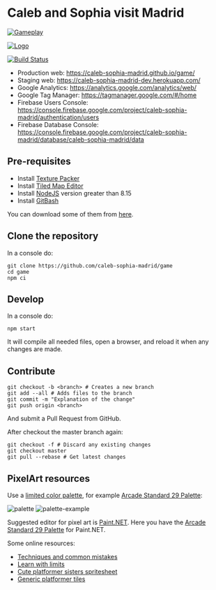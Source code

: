 # Caleb and Sophia visit Madrid

[![Gameplay](https://raw.githubusercontent.com/caleb-sophia-madrid/game/master/art/gameplay.gif)](https://caleb-sophia-madrid.github.io/game/)

[![Logo](https://raw.githubusercontent.com/caleb-sophia-madrid/game/master/reference/convention/convention-logo-low-res.png)](https://caleb-sophia-madrid.github.io/game/)


[![Build Status](https://travis-ci.org/caleb-sophia-madrid/game.svg?branch=master)](https://travis-ci.org/caleb-sophia-madrid/game)

* Production web: https://caleb-sophia-madrid.github.io/game/
* Staging web: https://caleb-sophia-madrid-dev.herokuapp.com/
* Google Analytics: https://analytics.google.com/analytics/web/
* Google Tag Manager: https://tagmanager.google.com/#/home
* Firebase Users Console: https://console.firebase.google.com/project/caleb-sophia-madrid/authentication/users
* Firebase Database Console: https://console.firebase.google.com/project/caleb-sophia-madrid/database/caleb-sophia-madrid/data

## Pre-requisites

* Install [Texture Packer](https://www.codeandweb.com/texturepacker)
* Install [Tiled Map Editor](https://www.mapeditor.org/)
* Install [NodeJS](https://nodejs.org/es/) version greater than 8.15
* Install [GitBash](https://gitforwindows.org/)

You can download some of them from [here](https://github.com/caleb-sophia-madrid/game/tree/master/bin).

## Clone the repository

In a console do:

```shell
git clone https://github.com/caleb-sophia-madrid/game
cd game
npm ci
```

## Develop

In a console do:

```shell
npm start
```

It will compile all needed files, open a browser, and reload it when any changes are made.

## Contribute

```shell
git checkout -b <branch> # Creates a new branch
git add --all # Adds files to the branch
git commit -m "Explanation of the change"
git push origin <branch>
```

And submit a Pull Request from GitHub.

After checkout the master branch again:

```shell
git checkout -f # Discard any existing changes
git checkout master
git pull --rebase # Get latest changes
```

## PixelArt resources

Use a [limited color palette](https://stuartspixelgames.com/2018/07/15/retro-game-colour-palettes-and-tools/), for example [Arcade Standard 29 Palette](https://lospec.com/palette-list/arcade-standard-29):

![palette](https://stuartspixelgames.files.wordpress.com/2018/07/arcade-standard-29.png?w=700)
![palette-example](https://lospec.com/images/palette-list/arcade-standard-29-palette-example-palette-example-by-grafxkid.png)

Suggested editor for pixel art is [Paint.NET](https://www.getpaint.net/). Here you have the [Arcade Standard 29 Palette](https://raw.githubusercontent.com/caleb-sophia-madrid/game/master/src/assets/Paint.NET%20Arcade%20Standard%2029%20Palette.txt) for Paint.NET.

Some online resources:

* [Techniques and common mistakes](https://www.youtube.com/watch?v=gW1G_FLsuEs)
* [Learn with limits](https://www.youtube.com/watch?v=FbCw-_iRdc8)
* [Cute platformer sisters spritesheet](https://opengameart.org/content/cute-platformer-sisters)
* [Generic platformer tiles](https://opengameart.org/content/generic-platformer-tiles)